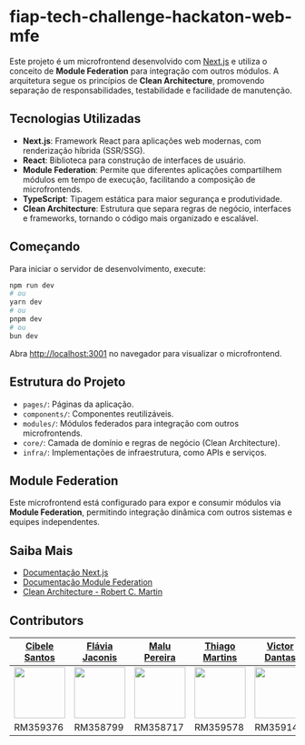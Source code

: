 # fiap-tech-challenge-hackaton-web-mfe

Este projeto é um microfrontend desenvolvido com [Next.js](https://nextjs.org/) e utiliza o conceito de **Module Federation** para integração com outros módulos. A arquitetura segue os princípios de **Clean Architecture**, promovendo separação de responsabilidades, testabilidade e facilidade de manutenção.

## Tecnologias Utilizadas

- **Next.js**: Framework React para aplicações web modernas, com renderização híbrida (SSR/SSG).
- **React**: Biblioteca para construção de interfaces de usuário.
- **Module Federation**: Permite que diferentes aplicações compartilhem módulos em tempo de execução, facilitando a composição de microfrontends.
- **TypeScript**: Tipagem estática para maior segurança e produtividade.
- **Clean Architecture**: Estrutura que separa regras de negócio, interfaces e frameworks, tornando o código mais organizado e escalável.

## Começando

Para iniciar o servidor de desenvolvimento, execute:

```bash
npm run dev
# ou
yarn dev
# ou
pnpm dev
# ou
bun dev
```

Abra [http://localhost:3001](http://localhost:3001) no navegador para visualizar o microfrontend.

## Estrutura do Projeto

- `pages/`: Páginas da aplicação.
- `components/`: Componentes reutilizáveis.
- `modules/`: Módulos federados para integração com outros microfrontends.
- `core/`: Camada de domínio e regras de negócio (Clean Architecture).
- `infra/`: Implementações de infraestrutura, como APIs e serviços.

## Module Federation

Este microfrontend está configurado para expor e consumir módulos via **Module Federation**, permitindo integração dinâmica com outros sistemas e equipes independentes.

## Saiba Mais

- [Documentação Next.js](https://nextjs.org/docs)
- [Documentação Module Federation](https://webpack.js.org/concepts/module-federation/)
- [Clean Architecture - Robert C. Martin](https://github.com/cleanfolder/clean-architecture)

## Contributors

[Cibele Santos](https://github.com/cibsantos)                                             | [Flávia Jaconis](https://github.com/flaJaconis)                                             |[Malu Pereira](https://github.com/malulupereiraa)                                                    | [Thiago Martins](https://github.com/thiagofm33)                                             | [Victor Dantas](https://github.com/victorx9999)
------------------------------------------------------------------------------------------|---------------------------------------------------------------------------------------------|-----------------------------------------------------------------------------------------------------|---------------------------------------------------------------------------------------------|-----------------------------------------------------------------------------------------------
[<img src="https://github.com/cibsantos.png" width="90" />](https://github.com/cibsantos) | [<img src="https://github.com/flaJaconis.png" width="90" />](https://github.com/flaJaconis) | [<img src="https://github.com/malulupereiraa.png" width="90" />](https://github.com/malulupereiraa) | [<img src="https://github.com/thiagofm33.png" width="90" />](https://github.com/thiagofm33) | [<img src="https://github.com/victorx9999.png" width="90" />](https://github.com/victorx9999)
RM359376                                                                                  | RM358799                                                                                    | RM358717                                                                                            | RM359578                                                                                    | RM359148


